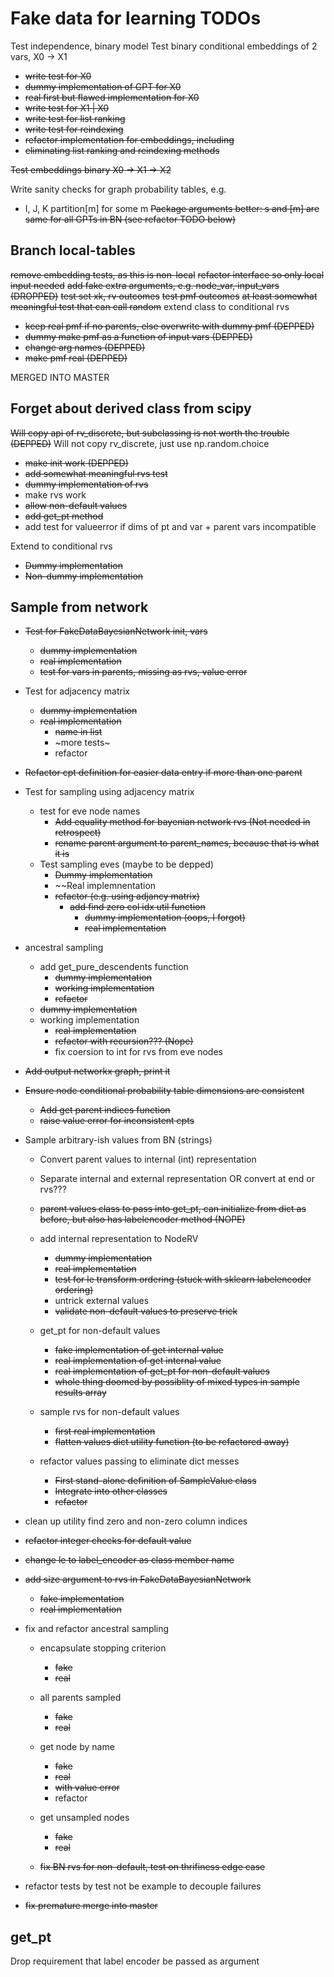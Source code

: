 # Fake data for learning TODOs

Test independence, binary model
Test binary conditional embeddings of 2 vars, X0 -> X1

* ~~write test for X0~~
* ~~dummy implementation of GPT for X0~~
* ~~real first but flawed implementation for X0~~
* ~~write test for X1 | X0~~
* ~~write test for list ranking~~
* ~~write test for reindexing~~
* ~~refactor implementation for embeddings, including~~
* ~~eliminating list ranking and reindexing methods~~

~~Test embeddings binary X0 -> X1 -> X2~~

Write sanity checks for graph probability tables, e.g.
* I, J, K partition[m] for some m
~~Package arguments better: s and [m] are same for all GPTs in BN (see refactor TODO below)~~

## Branch local-tables

~~remove embedding tests, as this is non-local~~
~~refactor interface so only local input needed~~
~~add fake extra arguments, e.g. node_var, input_vars (DROPPED)~~
~~test set xk, rv outcomes~~
~~test pmf outcomes~~
~~at least somewhat meaningful test that can call random~~
extend class to conditional rvs
* ~~keep real pmf if no parents, else overwrite with dummy pmf (DEPPED)~~
* ~~dummy make pmf as a function of input vars (DEPPED)~~
* ~~change arg names (DEPPED)~~
* ~~make pmf real (DEPPED)~~

MERGED INTO MASTER 

## Forget about derived class from scipy

~~Will copy api of rv_discrete, but subclassing is not worth the trouble (DEPPED)~~
Will not copy rv_discrete, just use np.random.choice

* ~~make init work (DEPPED)~~
* ~~add somewhat meaningful rvs test~~
* ~~dummy implementation of rvs~~
* make rvs work
* ~~allow non-default values~~
* ~~add get_pt method~~
* add test for valueerror if dims of pt and var + parent vars incompatible

Extend to conditional rvs
* ~~Dummy implementation~~
* ~~Non-dummy implementation~~

## Sample from network

* ~~Test for FakeDataBayesianNetwork init, vars~~
  * ~~dummy implementation~~
  * ~~real implementation~~
  * ~~test for vars in parents, missing as rvs, value error~~

* Test for adjacency matrix
  * ~~dummy implementation~~
  * ~~real implementation~~
    * ~~name in list~~
    * ~more tests~
    * refactor

* ~~Refactor cpt definition for easier data entry if more than one parent~~

* Test for sampling using adjacency matrix
  * test for eve node names
    * ~~Add equality method for bayenian network rvs (Not needed in retrospect)~~
    * ~~rename parent argument to parent_names, because that is what it is~~
  * Test sampling eves (maybe to be depped)
    * ~~Dummy implementation~~
    * ~~Real implemnentation
    * ~~refactor (e.g. using adjancy matrix)~~
      * ~~add find zero col idx util function~~
        * ~~dummy implementation (oops, I forgot)~~
        * ~~real implementation~~
* ancestral sampling
  * add get_pure_descendents function
    * ~~dummy implementation~~
    * ~~working implementation~~
    * ~~refactor~~
  * ~~dummy implementation~~
  * working implementation
    * ~~real implementation~~
    * ~~refactor with recursion??? (Nope)~~
    * fix coersion to int for rvs from eve nodes

* ~~Add output networkx graph, print it~~
* ~~Ensure node conditional probability table dimensions are consistent~~
    * ~~Add get parent indices function~~
    * ~~raise value error for inconsistent cpts~~
* Sample arbitrary-ish values from BN (strings)
    * Convert parent values to internal (int) representation
    * Separate internal and external representation OR convert at end or rvs???
    * ~~parent values class to pass into get_pt, can initialize from dict as before, but also has labelencoder method (NOPE)~~
    * add internal representation to NodeRV
        * ~~dummy implementation~~
        * ~~real implementation~~
        * ~~test for le transform ordering (stuck with sklearn labelencoder ordering)~~
        * untrick external values
        * ~~validate non-default values to preserve trick~~
    * get_pt for non-default values
        * ~~fake implementation of get internal value~~
        * ~~real implementation of get internal value~~
        * ~~real implementation of get_pt for non-default values~~
        * ~~whole thing doomed by possiblity of mixed types in sample results array~~
      

    * sample rvs for non-default values
        * ~~first real implementation~~
        * ~~flatten values dict utility function (to be refactored away)~~
    * refactor values passing to eliminate dict messes
        * ~~First stand-alone definition of SampleValue class~~
        * ~~Integrate into other classes~~
        * ~~refactor~~
* clean up utility find zero and non-zero column indices
* ~~refactor integer checks for default value~~
* ~~change le to label_encoder as class member name~~
* ~~add size argument to rvs in FakeDataBayesianNetwork~~
    * ~~fake implementation~~
    * ~~real implementation~~

* fix and refactor ancestral sampling
  * encapsulate stopping criterion
    * ~~fake~~
    * ~~real~~
  * all parents sampled
    * ~~fake~~
    * ~~real~~

  * get node by name
    * ~~fake~~
    * ~~real~~
    * ~~with value error~~
    * refactor
  * get unsampled nodes
    * ~~fake~~
    * ~~real~~
  * ~~fix BN rvs for non-default, test on thrifiness edge case~~

* refactor tests by test not be example to decouple failures

* ~~fix premature merge into master~~

## get_pt

Drop requirement that label encoder be passed as argument
